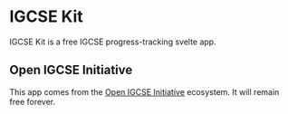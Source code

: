# IGCSE Kit

IGCSE Kit is a free IGCSE progress-tracking svelte app. 

## Open IGCSE Initiative

This app comes from the [Open IGCSE Initiative](https://igcse.cyclic.app) ecosystem. It will remain free forever. 